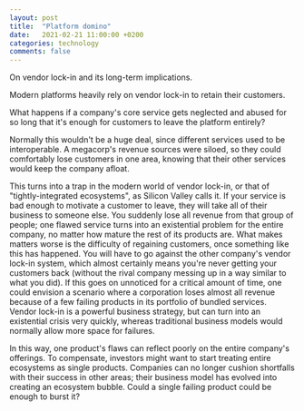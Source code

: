 ```yaml
---
layout: post
title:  "Platform domino"
date:   2021-02-21 11:00:00 +0200
categories: technology
comments: false
---
```


On vendor lock-in and its long-term implications.

<!--more-->

Modern platforms heavily rely on vendor lock-in to retain their customers.

What happens if a company's core service gets neglected and abused for so long that it's enough for customers to leave the platform entirely?

Normally this wouldn't be a huge deal, since different services used to be interoperable. A megacorp's revenue sources were siloed, so they could comfortably lose customers in one area, knowing that their other services would keep the company afloat.

This turns into a trap in the modern world of vendor lock-in, or that of "tightly-integrated ecosystems", as Silicon Valley calls it. If your service is bad enough to motivate a customer to leave, they will take all of their business to someone else. You suddenly lose all revenue from that group of people; one flawed service turns into an existential problem for the entire company, no matter how mature the rest of its products are.
What makes matters worse is the difficulty of regaining customers, once something like this has happened. You will have to go against the other company's vendor lock-in system, which almost certainly means you're never getting your customers back (without the rival company messing up in a way similar to what you did).
If this goes on unnoticed for a critical amount of time, one could envision a scenario where a corporation loses almost all revenue because of a few failing products in its portfolio of bundled services. Vendor lock-in is a powerful business strategy, but can turn into an existential crisis very quickly, whereas traditional business models would normally allow more space for failures.

In this way, one product's flaws can reflect poorly on the entire company's offerings. To compensate, investors might want to start treating entire ecosystems as single products. Companies can no longer cushion shortfalls with their success in other areas; their business model has evolved into creating an ecosystem bubble. Could a single failing product could be enough to burst it?
